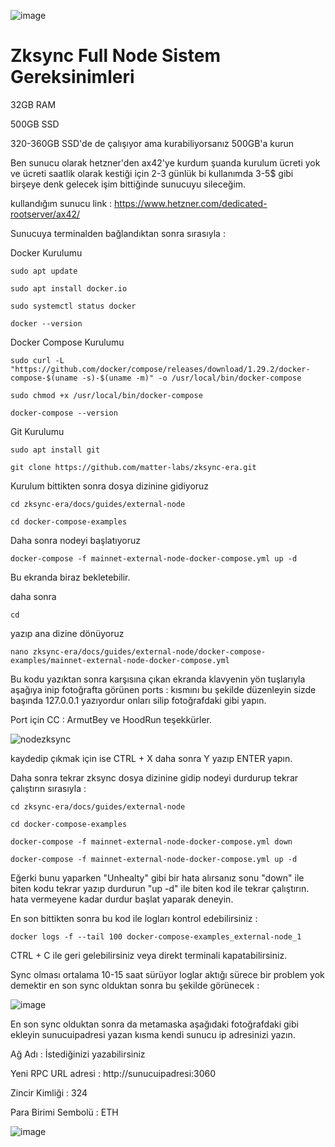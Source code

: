 ![image](https://github.com/DoganSoley/zksync-node/assets/110679236/9d2fa197-e32a-4ac1-a18e-10c9b067f5cb)
# Zksync Full Node Sistem Gereksinimleri

32GB RAM 

500GB SSD 

320-360GB SSD'de de çalışıyor ama kurabiliyorsanız 500GB'a kurun

Ben sunucu olarak hetzner'den ax42'ye kurdum şuanda kurulum ücreti yok ve ücreti saatlik olarak kestiği için 2-3 günlük bi kullanımda 3-5$ gibi birşeye denk gelecek işim bittiğinde sunucuyu sileceğim.

kullandığım sunucu link : https://www.hetzner.com/dedicated-rootserver/ax42/

Sunucuya terminalden bağlandıktan sonra sırasıyla :

Docker Kurulumu
```
sudo apt update
```
```
sudo apt install docker.io
```
```
sudo systemctl status docker
```
```
docker --version
```

Docker Compose Kurulumu
```
sudo curl -L "https://github.com/docker/compose/releases/download/1.29.2/docker-compose-$(uname -s)-$(uname -m)" -o /usr/local/bin/docker-compose
```
```
sudo chmod +x /usr/local/bin/docker-compose
```
```
docker-compose --version
```

Git Kurulumu
```
sudo apt install git
```
```
git clone https://github.com/matter-labs/zksync-era.git
```
Kurulum bittikten sonra dosya dizinine gidiyoruz
```
cd zksync-era/docs/guides/external-node
```
```
cd docker-compose-examples
```

Daha sonra nodeyi başlatıyoruz
```
docker-compose -f mainnet-external-node-docker-compose.yml up -d
```
Bu ekranda biraz bekletebilir.

daha sonra 

```
cd
```
yazıp ana dizine dönüyoruz 
```
nano zksync-era/docs/guides/external-node/docker-compose-examples/mainnet-external-node-docker-compose.yml
```
Bu kodu yazıktan sonra karşısına çıkan ekranda klavyenin yön tuşlarıyla aşağıya inip fotoğrafta görünen ports : kısmını bu şekilde düzenleyin
sizde başında 127.0.0.1 yazıyordur onları silip fotoğrafdaki gibi yapın.

Port için CC : ArmutBey ve HoodRun teşekkürler.

![nodezksync](https://github.com/DoganSoley/zksync-node/assets/110679236/67b9cfd7-fb37-43de-88c3-a310a993d9f3)

kaydedip çıkmak için ise CTRL + X daha sonra Y yazıp ENTER yapın.

Daha sonra tekrar zksync dosya dizinine gidip nodeyi durdurup tekrar çalıştırın sırasıyla :

```
cd zksync-era/docs/guides/external-node
```
```
cd docker-compose-examples
```
```
docker-compose -f mainnet-external-node-docker-compose.yml down
```
```
docker-compose -f mainnet-external-node-docker-compose.yml up -d
```
Eğerki bunu yaparken "Unhealty" gibi bir hata alırsanız sonu "down" ile biten kodu tekrar yazıp durdurun "up -d" ile biten kod ile tekrar çalıştırın.
hata vermeyene kadar durdur başlat yaparak deneyin.

En son bittikten sonra bu kod ile logları kontrol edebilirsiniz :
```
docker logs -f --tail 100 docker-compose-examples_external-node_1
```
CTRL + C ile geri gelebilirsiniz veya direkt terminali kapatabilirsiniz.

Sync olması ortalama 10-15 saat sürüyor loglar aktığı sürece bir problem yok demektir en son sync olduktan sonra bu şekilde görünecek :

![image](https://github.com/DoganSoley/zksync-node/assets/110679236/1968088f-2079-44a4-a129-087e12949db6)

En son sync olduktan sonra da metamaska aşağıdaki fotoğrafdaki gibi ekleyin sunucuipadresi yazan kısma kendi sunucu ip adresinizi yazın.

Ağ Adı : İstediğinizi yazabilirsiniz

Yeni RPC URL adresi : http://sunucuipadresi:3060

Zincir Kimliği : 324

Para Birimi Sembolü : ETH


![image](https://github.com/DoganSoley/zksync-node/assets/110679236/4dbdbc5c-af68-4eff-bdd8-990c04f25481)
